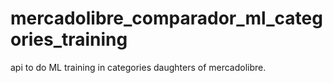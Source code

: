 # mercadolibre_comparador_ml_categories_training
api to do ML training in categories daughters of mercadolibre.
